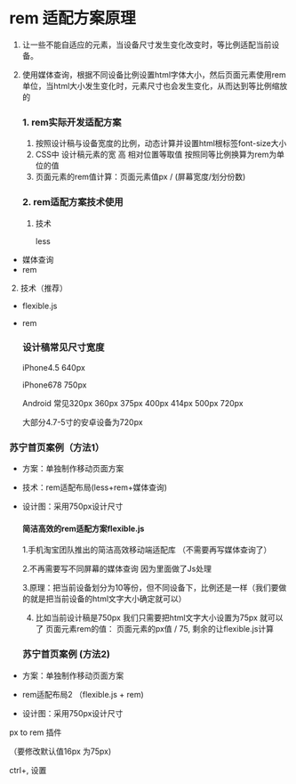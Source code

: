 # rem 适配方案原理

1. 让一些不能自适应的元素，当设备尺寸发生变化改变时，等比例适配当前设备。

2. 使用媒体查询，根据不同设备比例设置html字体大小，然后页面元素使用rem单位，当html大小发生变化时，元素尺寸也会发生变化，从而达到等比例缩放的

   

   ### 1. rem实际开发适配方案

   1. 按照设计稿与设备宽度的比例，动态计算并设置html根标签font-size大小
   2. CSS中 设计稿元素的宽 高 相对位置等取值 按照同等比例换算为rem为单位的值
   3. 页面元素的rem值计算：页面元素值px / (屏幕宽度/划分份数)

   ### 2. rem适配方案技术使用

   1. 技术

       less

- 媒体查询
- rem

​            2.  技术（推荐）

- flexible.js

- rem

  ### 设计稿常见尺寸宽度

  iPhone4.5 640px

  iPhone678 750px

  Android 常见320px 360px 375px 400px 414px 500px 720px 

  大部分4.7-5寸的安卓设备为720px



### 苏宁首页案例（方法1）

- 方案：单独制作移动页面方案

- 技术：rem适配布局(less+rem+媒体查询)

- 设计图：采用750px设计尺寸

  
  
  #### 简洁高效的rem适配方案flexible.js
  
  1.手机淘宝团队推出的简洁高效移动端适配库 （不需要再写媒体查询了）
  
  2.不再需要写不同屏幕的媒体查询 因为里面做了Js处理
  
  3.原理：把当前设备划分为10等份，但不同设备下，比例还是一样（我们要做的就是把当前设备的html文字大小确定就可以）
  
  4. 比如当前设计稿是750px 我们只需要把html文字大小设置为75px 就可以了 页面元素rem的值： 页面元素的px值 / 75, 剩余的让flexible.js计算
  
  ### 苏宁首页案例 (方法2)
  
  

- 方案：单独制作移动页面方案
- rem适配布局2 （flexible.js + rem)
- 设计图：采用750px设计尺寸



px to rem 插件

（要修改默认值16px 为75px)

ctrl+, 设置